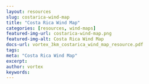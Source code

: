 ```yaml
---
layout: resources
slug: costarica-wind-map
title: "Costa Rica Wind Map"
categories: [resources, wind-maps]
featured-img-url: costarica-wind-map.png
featured-img-alt: Costa Rica Wind Map
docs-url: vortex_3km_costarica_wind_map_resource.pdf
tags:
meta: "Costa Rica Wind Map"
excerpt: 
author: vortex
keywords: 
---
```

